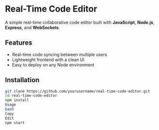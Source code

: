 # Real-Time Code Editor

A simple real-time collaborative code editor built with **JavaScript**, **Node.js**, **Express**, and **WebSockets**.

## Features

- Real-time code syncing between multiple users
- Lightweight frontend with a clean UI
- Easy to deploy on any Node environment

## Installation

```bash
git clone https://github.com/yourusername/real-time-code-editor.git
cd real-time-code-editor
npm install
Usage
bash
Copy
Edit
npm start
